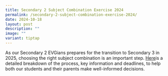 ```yaml
---
title: Secondary 2 Subject Combination Exercise 2024
permalink: /secondary-2-subject-combination-exercise-2024/
date: 2024-10-18
layout: post
description: ""
image: ""
variant: tiptap
---
```

<p>As our Secondary 2 EVGians prepares for the transition to Secondary 3
in 2025, choosing the right subject combination is an important step.
<a href="https://www.evergreensec.moe.edu.sg/subject-allocation-exercise/" rel="noopener nofollow" target="_blank">Here</a>is a detailed breakdown of the process, key information and deadlines,
to help both our students and their parents make well-informed decisions.</p>